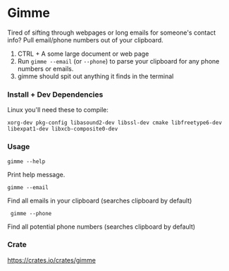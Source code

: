 # Gimme
Tired of sifting through webpages or long emails for someone's contact info? Pull email/phone numbers out of your clipboard.

1. CTRL + A some large document or web page
1. Run `gimme --email` (or `--phone`) to parse your clipboard for any phone numbers or emails.
1. gimme should spit out anything it finds in the terminal

### Install + Dev Dependencies
Linux you'll need these to compile:

```xorg-dev pkg-config libasound2-dev libssl-dev cmake libfreetype6-dev libexpat1-dev libxcb-composite0-dev```

### Usage
`gimme --help`

Print help message.

`gimme --email`

Find all emails in your clipboard (searches clipboard by default)

` gimme --phone`

Find all potential phone numbers (searches clipboard by default) 

### Crate
https://crates.io/crates/gimme
